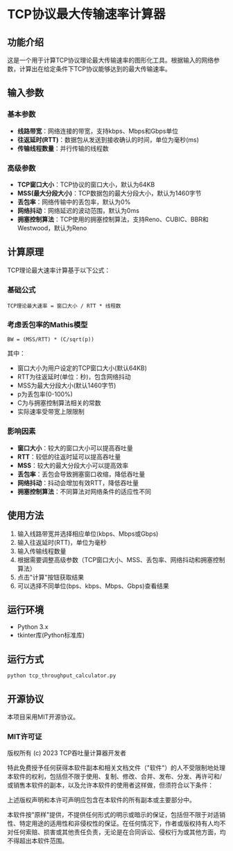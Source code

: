 # TCP协议最大传输速率计算器

## 功能介绍

这是一个用于计算TCP协议理论最大传输速率的图形化工具。根据输入的网络参数，计算出在给定条件下TCP协议能够达到的最大传输速率。

## 输入参数

### 基本参数
- **线路带宽**：网络连接的带宽，支持kbps、Mbps和Gbps单位
- **往返延时(RTT)**：数据包从发送到接收确认的时间，单位为毫秒(ms)
- **传输线程数量**：并行传输的线程数

### 高级参数
- **TCP窗口大小**：TCP协议的窗口大小，默认为64KB
- **MSS(最大分段大小)**：TCP数据包的最大分段大小，默认为1460字节
- **丢包率**：网络传输中的丢包率，默认为0%
- **网络抖动**：网络延迟的波动范围，默认为0ms
- **拥塞控制算法**：TCP使用的拥塞控制算法，支持Reno、CUBIC、BBR和Westwood，默认为Reno

## 计算原理

TCP理论最大速率计算基于以下公式：

### 基础公式
```
TCP理论最大速率 = 窗口大小 / RTT * 线程数
```

### 考虑丢包率的Mathis模型
```
BW = (MSS/RTT) * (C/sqrt(p))
```
其中：
- 窗口大小为用户设定的TCP窗口大小(默认64KB)
- RTT为往返延时(单位：秒)，包含网络抖动
- MSS为最大分段大小(默认1460字节)
- p为丢包率(0-100%)
- C为与拥塞控制算法相关的常数
- 实际速率受带宽上限限制

### 影响因素
- **窗口大小**：较大的窗口大小可以提高吞吐量
- **RTT**：较低的往返时延可以提高吞吐量
- **MSS**：较大的最大分段大小可以提高效率
- **丢包率**：丢包会导致拥塞窗口收缩，降低吞吐量
- **网络抖动**：抖动会增加有效RTT，降低吞吐量
- **拥塞控制算法**：不同算法对网络条件的适应性不同

## 使用方法

1. 输入线路带宽并选择相应单位(kbps、Mbps或Gbps)
2. 输入往返延时(RTT)，单位为毫秒
3. 输入传输线程数量
4. 根据需要调整高级参数（TCP窗口大小、MSS、丢包率、网络抖动和拥塞控制算法）
5. 点击"计算"按钮获取结果
6. 可以选择不同单位(bps、kbps、Mbps、Gbps)查看结果

## 运行环境

- Python 3.x
- tkinter库(Python标准库)

## 运行方式

```
python tcp_throughput_calculator.py
```

## 开源协议

本项目采用MIT开源协议。

### MIT许可证

版权所有 (c) 2023 TCP吞吐量计算器开发者

特此免费授予任何获得本软件副本和相关文档文件（"软件"）的人不受限制地处理本软件的权利，包括但不限于使用、复制、修改、合并、发布、分发、再许可和/或销售本软件的副本，以及允许本软件的使用者这样做，但须符合以下条件：

上述版权声明和本许可声明应包含在本软件的所有副本或主要部分中。

本软件按"原样"提供，不提供任何形式的明示或暗示的保证，包括但不限于对适销性、特定用途的适用性和非侵权性的保证。在任何情况下，作者或版权持有人均不对任何索赔、损害或其他责任负责，无论是在合同诉讼、侵权行为或其他方面，均不得超出本软件范围。